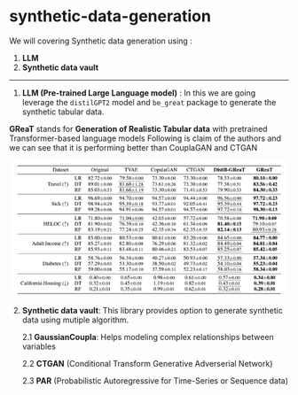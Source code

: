 # synthetic-data-generation

We will covering Synthetic data generation using :

1. **LLM**
2. **Synthetic data vault**
---

1. **LLM (Pre-trained Large Language model)** : In this we are going leverage the `distilGPT2` model and `be_great` package to generate the synthetic tabular data.

**GReaT** stands for 
**Generation of Realistic Tabular data**
with pretrained Transformer-based language models
Following is claim of the authors and we can see that it is performing better than CouplaGAN and CTGAN

![Alt text](image.png)

2. **Synthetic data vault**: This library provides option to generate synthetic data using mutiple algorithm.

    2.1 **GaussianCoupla**: Helps modeling complex relationships between variables 

    2.2 **CTGAN** (Conditional Transform Generative Adverserial Network)

    2.3 **PAR** (Probabilistic Autoregressive for Time-Series or Sequence data) 